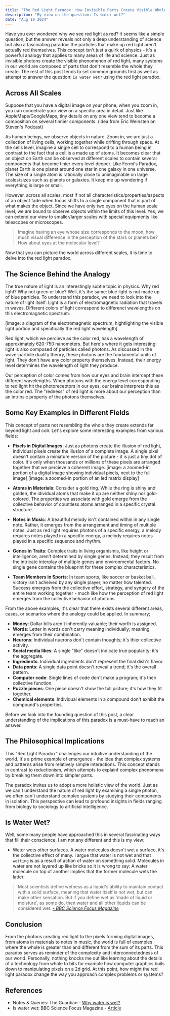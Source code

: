 ```yaml
---
title: "The Red Light Paradox: How Invisible Parts Create Visible Wholes"
description: "My view on the question: Is water wet?"
date: "Aug 19 2024"
---
```


Have you ever wondered why we see red light as red? It seems like a simple
question, but the answer reveals not only a deep understanding of science but
also a fascinating paradox: the particles that make up red light aren't actually
red themselves. This concept isn't just a quirk of physics - it's a powerful
analogy that applies to many areas of life and science. Just as invisible
photons create the visible phenomenon of red light, many systems in our world
are composed of parts that don't resemble the whole they create. The rest of
this post tends to set common grounds first as well as attempt to answer the
question: `is water wet?` using the red light paradox.

## Across All Scales

Suppose that you have a digital image on your phone, when you zoom in, you can
concetrate your view on a specific area in detail. Just like
AppleMaps/GoogleMaps, tiny details on any one view tend to become a composition
on several tinnier components. (idea from Eric Weinsten on Steven's Podcast)

As human beings, we observe objects in nature. Zoom in, we are just a collection
of living cells, working together while drifting through space. At the cells
level, imagine a single cell to correspond to a human being in contrast to the
fact that a cell is a made up of atoms. It becomes clear that an object on Earth
can be observed at different scales to contain several components that become
tinier every level deeper. Like Fermi's Paradox, planet Earth is one planet
around one star in one galaxy in one universe. The size of a single atom is
rationally close to unimaginable on large scales/sizes such as planets or
galaxies. It keep me up wondering if everything is large or small.

However, across all scales, most if not all characteristics/properties/aspects
of an object fade when focus shifts to a single component that is part of what
makes the object. Since we have only two eyes on the human scale level, we are
bound to observe objects within the limits of this level. Yes, we can extend our
view to smaller/larger scales with special equipments like telescopes or
microscopes.

> Imagine having an eye whose size corresponds to the moon, how much visual
> difference in the perception of the stars or planets be? How about eyes at the
> molecular level?

Now that you can picture the world across different scales, it is time to delve
into the red light paradox.

## The Science Behind the Analogy

The true nature of light is an interestingly subtle topic in physics. Why red
light? Why not green or blue? Well, it's the same: blue light is not made up of
blue particles. To understand this paradox, we need to look into the nature of
light itself. Light is a form of electromagnetic radiation that travels in
waves. Different colors of light correspond to differenct wavelengths on this
electromagnetic spectrum.

[image: a diagram of the electromagnetic spectrum, hightlighting the visible
light portion and specifically the red light wavelength]

Red light, which we percieve as the color red, has a wavelength of approximately
620-750 nanometers. But here's where it gets interesting: light is also composed
of particles called photons. As discussed in the wave-particle duality theory,
these photons are the fundamental units of light. They don't have any color
property themselves. Instead, their energy level determines the wavelength of
light they produce.

Our perception of color comes from how our eyes and brain intercept these
different wavelengths. When photons with the energy level corresponding to red
light hit the photoreceptors in our eyes, our brains interprets this as the
color red. The "redness" of red light is more about our perception than an
intrinsic property of the photons themselves.

## Some Key Examples in Different Fields

This concept of parts not resembling the whole they create extends far beyond
light and colr. Let's explore some interesting examples from various fields:

- **Pixels in Digital Images**: Just as photons create the illusion of red
  light, individual pixels create the illusion of a complete image. A single
  pixel doesn't contain a miniature version of the picture - it is just a tiny
  dot of color. It's only when thousands or millions of these pixels are
  arranged together that we percieve a coherent image. [image: a zoomed-in
  portion of a digital image showing individual pixels, next to the full
  image] [image: a zoomed-in portion of an led matrix display]

- **Atoms in Materials**: Consider a gold ring. While the ring is shiny and
  golden, the idividual atoms that make it up are neither shiny nor
  gold-colored. The properties we associate with gold emerge from the
  collective behavior of countless atoms arranged in a specific crystal
  structure.
- **Notes in Music**: A beautiful melody isn't contained within in any single
  note. Rather, it emerges from the arrangement and timing of multiple notes.
  Just as red light requires photons of a specific energy, a melody requires
  notes played in a specific energy, a melody requires notes played in a
  specific sequence and rhythm.
- **Genes in Traits**: Complex traits in living organismis, like height or
  intelligence, aren't determined by single genes. Instead, they result from
  the intricate interplay of multiple genes and environmental factors. No
  single gene contains the blueprint for these complex characteristics.
- **Team Members in Sports**: In team sports, like soccer or basket ball,
  victory isn't acheived by any single player, no matter how talented. Success
  emerges from the collective effort, strategy, and syngery of the entire team
  working together - much like how the perception of red light emerges from
  the collective behavior of photons.

From the above examples, it's clear that there exists several different areas,
cases, or scenarios where the analogy could be applied. In summary;

- **Money**: Dollar bills aren't inherently valuable; their worth is assigned.
- **Words**: Letter in words don't carry meaning individually; meaning emerges
  from their combination.
- **Neurons**: Individual nuerons don't contain thoughts; it's thier
  collective activity.
- **Social media likes**: A single "like" doesn't indicate true popularity;
  it's the aggregate.
- **Ingredients**: Individual ingredients don't represent the final dish's
  flavor.
- **Data ponts**: A single data point doesn't reveal a trend; it's the overall
  pattern.
- **Computer code**: Single lines of code don't make a program; it's their
  collective function.
- **Puzzle pieces**: One piece doesn't show the full picture; it's how they
  fit together.
- **Chemical elements**: Individual elements in a compound don't exhibit the
  compound's properties.

Before we look into the founding question of this post, a clear understanding of
the implications of this paradox is a must-have to reach an answer.

## The Philosophical Implications

This "Red Light Paradox" challenges our intuitive understanding of the world.
It's a prime example of emergence - the idea that complex systems and patterns
arise from relatively simple interactions. This concept stands in contrast to
reductionism, which attempts to explainf complex phenomena by breaking them down
into simpler parts.

The paradox invites us to adopt a more holistic view of the world. Just as we
can't understand the nature of red light by examining a single photon, we often
can't understand complex systems by studying their components in isolation. This
perspective can lead to profound insights in fields ranging from biology to
sociology to artificial intelligence.

## Is Water Wet?

Well, some many people have approached this in several fascinating ways that
fill their conscience. I am not any different and this is my view:

- Water wets other surfaces. A water molecules doesn't wet a surface, it's the
  collective effect of many. I argue that water is not wet and that `wetting`
  is as a result of action of water on something solid. Molecules in water are
  not layered up like bricks so it is wrong to say: A water molecule on top of
  another implies that the former molecule wets the latter.

> Most scientists define wetness as a liquid's ability to maintain contact with
> a solid surface, meaning that water itself is not wet, but can make other
> sensation. But if you define wet as 'made of liquid or moisture', as some do,
> then water and all other liquids can be considered wet.
> [_- BBC Science Focus Magazine_](https://www.sciencefocus.com/science/is-water-wet#:~:text=Most%20scientists%20define%20wetness%20as,liquids%20can%20be%20considered%20wet.)

## Conclusion

From the photons creating red light to the pixels forming digital images, from
atoms in materials to notes in music, the world is full of examples where the
whole is greater than and different from the sum of its parts. This paradox
serves as reminder of the complexity and interconnectedness of our world.
Personally, nothing knocks me out like learning about the details of a
technology from whole to bits for example how computer graphics boils down to
manipulating pixels on a 2d grid. At this point, how might the red light paradox
change the way you approach complex problems or systems?

## References

- Notes & Queries: The Guardian -
  [Why water is wet?](https://www.theguardian.com/notesandqueries/query/0,5753,-1725,00.html)
- Is water wet: BBC Science Focus Magazine -
  [Article](https://www.sciencefocus.com/science/is-water-wet)
